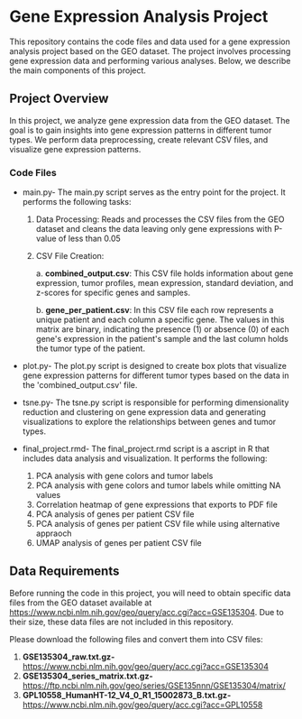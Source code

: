 # Gene Expression Analysis Project
This repository contains the code files and data used for a gene expression analysis project based on the GEO dataset. The project involves processing gene expression data and performing various analyses. Below, we describe the main components of this project.

## Project Overview
In this project, we analyze gene expression data from the GEO dataset. The goal is to gain insights into gene expression patterns in different tumor types. We perform data preprocessing, create relevant CSV files, and visualize gene expression patterns.

### Code Files
* main.py- The main.py script serves as the entry point for the project. It performs the following tasks:

  1) Data Processing: Reads and processes the CSV files from the GEO dataset and cleans the data leaving only gene expressions with P-value of less than 0.05

  2) CSV File Creation:
     
      a. **combined_output.csv**: This CSV file holds information about gene expression, tumor profiles, mean expression, standard deviation, and z-scores for specific genes and samples.

      b. **gene_per_patient.csv**: In this CSV file each row represents a unique patient and each column a specific gene. The values in this matrix are binary,
     indicating the presence (1) or absence (0) of each gene's expression in the patient's sample and the last column holds the tumor type of the patient.

* plot.py- The plot.py script is designed to create box plots that visualize gene expression patterns for different tumor types based on the data in the 'combined_output.csv' file.
* tsne.py- The tsne.py script is responsible for performing dimensionality reduction and clustering on gene expression data and generating visualizations to explore the relationships between genes and tumor types.
* final_project.rmd- The final_project.rmd script is a ascript in R that includes data analysis and visualization. It performs the following:

  1) PCA analysis with gene colors and tumor labels
  2) PCA analysis with gene colors and tumor labels while omitting NA values
  3) Correlation heatmap of gene expressions that exports to PDF file
  4) PCA analysis of genes per patient CSV file
  5) PCA analysis of genes per patient CSV file while using alternative appraoch
  6) UMAP analysis of genes per patient CSV file

## Data Requirements

Before running the code in this project, you will need to obtain specific data files from the GEO dataset available at https://www.ncbi.nlm.nih.gov/geo/query/acc.cgi?acc=GSE135304.
Due to their size, these data files are not included in this repository.

Please download the following files and convert them into CSV files:

1) **GSE135304_raw.txt.gz-** https://www.ncbi.nlm.nih.gov/geo/query/acc.cgi?acc=GSE135304
2) **GSE135304_series_matrix.txt.gz-** https://ftp.ncbi.nlm.nih.gov/geo/series/GSE135nnn/GSE135304/matrix/
3) **GPL10558_HumanHT-12_V4_0_R1_15002873_B.txt.gz-** https://www.ncbi.nlm.nih.gov/geo/query/acc.cgi?acc=GPL10558
